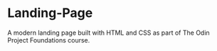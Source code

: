 # Landing-Page
A modern landing page built with HTML and CSS as part of The Odin Project Foundations course.
